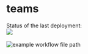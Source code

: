 # teams
Status of the last deployment:<br>
<img src="https://img.shields.io/github/workflow/status/epambrest/quiz/CI-configuration?color=yellogreen&label=.Net%20Core&logoColor=grey">
<br>
<br>![example workflow file path](https://github.com/actions/hello-world/workflows/.github/workflows/main.yml/badge.svg)<br>
